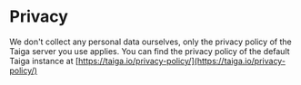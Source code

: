 # Privacy
We don't collect any personal data ourselves, only the privacy policy of the Taiga server you use applies.
You can find the privacy policy of the default Taiga instance at [https://taiga.io/privacy-policy/](https://taiga.io/privacy-policy/)